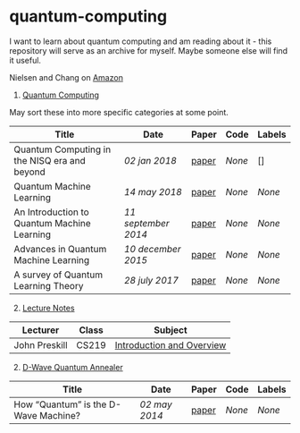# quantum-computing

I want to learn about quantum computing and am reading about it - this repository will serve as an archive for myself. Maybe someone else will find it useful.

Nielsen and Chang on [Amazon](https://www.amazon.com/Quantum-Computation-Information-10th-Anniversary-ebook/dp/B07FPFL6HG/)

1. [Quantum Computing](#general)

May sort these into more specific categories at some point.

|Title|Date|Paper|Code|Labels|
|---|---|---|---|---|
| Quantum Computing in the NISQ era and beyond | _02 jan 2018_ | [paper](https://arxiv.org/abs/1801.00862) | _None_ | [] | 
| Quantum Machine Learning | _14 may 2018_ | [paper](https://arxiv.org/pdf/1611.09347.pdf) | _None_ | _None_ | 
| An Introduction to Quantum Machine Learning | _11 september 2014_ | [paper](https://arxiv.org/pdf/1409.3097.pdf) | _None_ | _None_ | 
| Advances in Quantum Machine Learning | _10 december 2015_ | [paper](https://arxiv.org/pdf/1512.02900.pdf) | _None_ | _None_ | 
| A survey of Quantum Learning Theory | _28 july 2017_ | [paper](https://arxiv.org/pdf/1701.06806.pdf) | _None_ | _None_ | 


2. [Lecture Notes](#lecturenotes)

|Lecturer|Class|Subject|
|---|---|---|
| John Preskill | CS219 | [Introduction and Overview](http://www.theory.caltech.edu/people/preskill/ph229/notes/chap1.pdf) | 



2. [D-Wave Quantum Annealer](#dwave)

|Title|Date|Paper|Code|Labels|
|---|---|---|---|---|
| How “Quantum” is the D-Wave Machine? | _02 may 2014_ | [paper](https://people.eecs.berkeley.edu/~vazirani/pubs/dwave.pdf) | _None_ | _None_ | 
